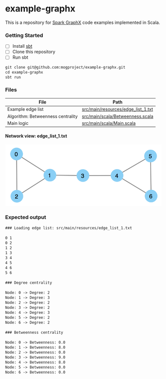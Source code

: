 example-graphx
====

This is a repository for [Spark GraphX](http://spark.apache.org/graphx/) code examples implemented in Scala.

### Getting Started

- [ ] Install [sbt](http://www.scala-sbt.org/)
- [ ] Clone this repository
- [ ] Run sbt

```
git clone git@github.com:mogproject/example-graphx.git
cd example-graphx
sbt run
```

### Files

|File |Path|
|-----|----|
|Example edge list|[src/main/resources/edge_list_1.txt](https://github.com/mogproject/example-graphx/blob/master/src/main/resources/edge_list_1.txt)|
|Algorithm: Betweenness centrality|[src/main/scala/Betweenness.scala](https://github.com/mogproject/example-graphx/blob/master/src/main/scala/Betweenness.scala)|
|Main logic|[src/main/scala/Main.scala](https://github.com/mogproject/example-graphx/blob/master/src/main/scala/Main.scala)|

#### Network view: edge_list_1.txt

![edge_list_1](img/example_1.png "edge_list_1.txt")

### Expected output

```
### Loading edge list: src/main/resources/edge_list_1.txt

0 1
0 2
1 2
1 3
3 4
4 5
4 6
5 6

### Degree centrality

Node: 0 -> Degree: 2
Node: 1 -> Degree: 3
Node: 2 -> Degree: 2
Node: 3 -> Degree: 2
Node: 4 -> Degree: 3
Node: 5 -> Degree: 2
Node: 6 -> Degree: 2

### Betweenness centrality

Node: 0 -> Betweenness: 0.0
Node: 1 -> Betweenness: 8.0
Node: 2 -> Betweenness: 0.0
Node: 3 -> Betweenness: 9.0
Node: 4 -> Betweenness: 8.0
Node: 5 -> Betweenness: 0.0
Node: 6 -> Betweenness: 0.0
```
